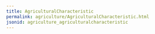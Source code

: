 ```yaml
---
title: AgriculturalCharacteristic
permalink: agriculture/AgriculturalCharacteristic.html
jsonid: agriculture_agriculturalcharacteristic
---
```

